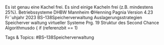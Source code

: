 Es ist genau eine Kachel frei.
Es sind einige Kacheln frei (z.B. mindestens 25%).
Betriebssysteme DHBW Mannheim ©Henning Pagnia Version 4.23 Fr¨uhjahr 2023 BS–138Speicherverwaltung Auslagerungsstrategien Speicherver waltung virtueller Systeme
Prg. 19 Struktur des Second Chance Algorithmusdo {
if (referenzbit == 1)

   Tags & Topics:
   #BS–138Speicherverwaltung